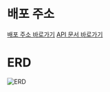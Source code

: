 # 배포 주소

[배포 주소 바로가기](http://ec2-13-209-174-10.compute-1.amazonaws.com)
[API 문서 바로가기](http://ec2-13-209-174-10.compute-1.amazonaws.com/api)

# ERD

![ERD](https://i.imgur.com/lqLn84g.png)
